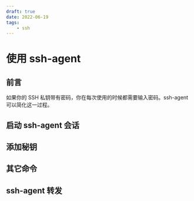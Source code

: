 ```yaml
---
draft: true
date: 2022-06-19
tags:
    - ssh
---
```


# 使用 ssh-agent

## 前言

如果你的 SSH 私钥带有密码，你在每次使用的时候都需要输入密码。ssh-agent 可以简化这一过程。

<!-- more -->

## 启动 ssh-agent 会话

## 添加秘钥

## 其它命令

## ssh-agent 转发
